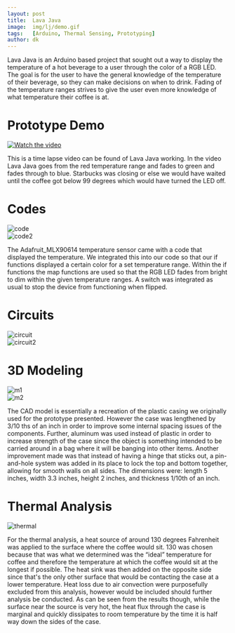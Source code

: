 ```yaml
---
layout: post
title:  Lava Java
image:  img/lj/demo.gif
tags:   [Arduino, Thermal Sensing, Prototyping]
author: dk
---
```


Lava Java is an Arduino based project that sought out a way to display the temperature of a hot beverage to a user through the color of a RGB LED. The goal is for the user to have the general knowledge of the temperature of their beverage, so they can make decisions on when to drink. Fading of the temperature ranges strives to give the user even more knowledge of what temperature their coffee is at.

# Prototype Demo

[![Watch the video](https://img.youtube.com/vi/5qaFL9PA8Cg/0.jpg)](https://youtu.be/5qaFL9PA8Cg)

This is a time lapse video can be found of Lava Java working. In the video Lava Java goes from the red temperature range and fades to green and fades through to blue. Starbucks was closing or else we would have waited until the coffee got below 99 degrees which would have turned the LED off.

# Codes

<div class="post-flex-display">
    <img src="/img/lj/code.png" alt="code">
</div>
<div class="post-flex-display">
    <img src="/img/lj/code2.png" alt="code2">
</div>

The Adafruit_MLX90614 temperature sensor came with a code that displayed the temperature. We integrated this into our code so that our if functions displayed a certain color for a set temperature range. Within the if functions the map functions are used so that the RGB LED fades from bright to dim within the given temperature ranges. A switch was integrated as usual to stop the device from functioning when flipped.

# Circuits

<div class="post-flex-display">
    <img src="/img/lj/circuit.png" alt="circuit">
</div>
<div class="post-flex-display">
    <img src="/img/lj/circuit2.png" alt="circuit2">
</div>

# 3D Modeling

<div class="post-flex-display">
    <img src="/img/lj/m1.png" alt="m1">
</div>
<div class="post-flex-display">
    <img src="/img/lj/m2.png" alt="m2">
</div>

The CAD model is essentially a recreation of the plastic casing we originally used for the prototype presented. However the case was lengthened by 3/10 ths of an inch in order to improve some internal spacing issues of the components. Further, aluminum was used instead of plastic in order to increase strength of the case since the object is something intended to be carried around in a bag where it will be banging into other items. Another improvement made was that instead of having a hinge that sticks out, a pin-and-hole system was added in its place to lock the top and bottom together, allowing for smooth walls on all sides. The dimensions were: length 5 inches, width 3.3 inches, height 2 inches, and thickness 1/10th of an inch.

# Thermal Analysis

<div class="post-flex-display">
    <img src="/img/lj/thermal.png" alt="thermal">
</div>

For the thermal analysis, a heat source of around 130 degrees Fahrenheit was applied to the surface where the coffee would sit. 130 was chosen because that was what we determined was the “ideal” temperature for coffee and therefore the temperature at which the coffee would sit at the longest if possible. The heat sink was then added on the opposite side since that's the only other surface that would be contacting the case at a lower temperature. Heat loss due to air convection were purposefully excluded from this analysis, however would be included should further analysis be conducted. As can be seen from the results though, while the surface near the source is very hot, the heat flux through the case is marginal and quickly dissipates to room temperature by the time it is half way down the sides of the case.